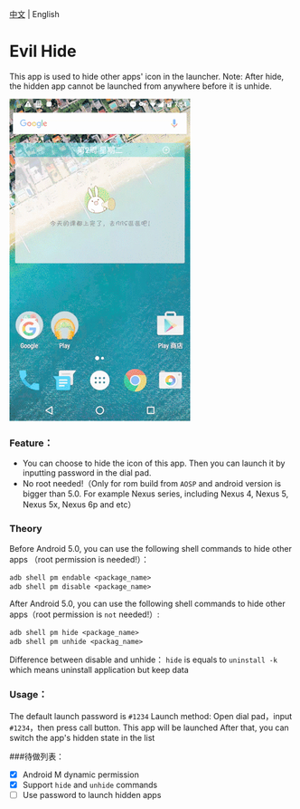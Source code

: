 [中文][1] | English

# Evil Hide
This app is used to hide other apps' icon in the launcher.
Note: After hide, the hidden app cannot be launched from anywhere before it is unhide.

![1](./demo.gif)

### Feature：
- You can choose to hide the icon of this app. Then you can launch it by inputting password in the dial pad.
- No root needed!（Only for rom build from `AOSP` and android version is bigger than 5.0. For example Nexus series, including Nexus 4, Nexus 5, Nexus 5x, Nexus 6p and etc）

### Theory
Before Android 5.0, you can use the following shell commands to hide other apps （root permission is needed!）：
```
adb shell pm endable <package_name>
adb shell pm disable <package_name>
```
After Android 5.0, you can use the following shell commands to hide other apps（root permission is `not` needed!）:
```
adb shell pm hide <package_name>
adb shell pm unhide <packag_name>
```

Difference between disable and unhide：
`hide` is equals to `uninstall -k` which means uninstall application but keep data

### Usage：
The default launch password is `#1234`
Launch method:
Open dial pad，input `#1234`，then press call button. This app will be launched
After that, you can switch the app's hidden state in the list

###待做列表：
- [x] Android M dynamic permission
- [x] Support `hide` and `unhide` commands
- [ ] Use password to launch hidden apps

[1]: https://github.com/blackbbc/Evil-Hide/blob/master/README.md
[2]: https://github.com/blackbbc/Evil-Hide/blob/master/README_en.md
